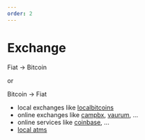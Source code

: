 ```yaml
---
order: 2
---
```


# Exchange

Fiat -> Bitcoin

or

Bitcoin -> Fiat

- local exchanges like [localbitcoins](https://localbitcoins.com)
- online exchanges like [campbx](https://campbx.com), [vaurum](https://vaurum.com/), ...
- online services like [coinbase](https://coinbase.com), ...
- [local atms](http://bitcoinatmmap.com)
